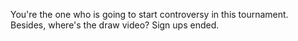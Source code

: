 You're the one who is going to start controversy in this tournament. Besides, where's the draw video? Sign ups ended.